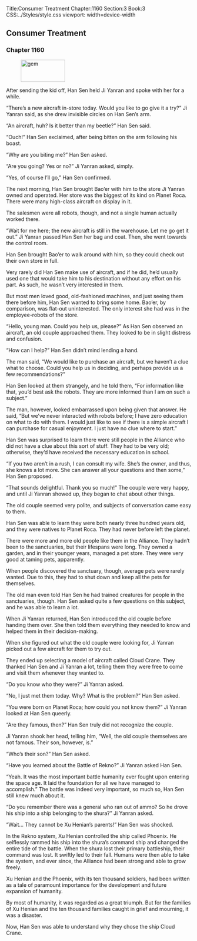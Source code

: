 Title:Consumer Treatment 
Chapter:1160 
Section:3 
Book:3 
CSS:../Styles/style.css 
viewport: width=device-width
  
## Consumer Treatment
### Chapter 1160 
<figure>
	<img src="../Images/gem.gif" alt="gem" id="gem" width="120" height="60" />
</figure>
  

  
  After sending the kid off, Han Sen held Ji Yanran and spoke with her for a while.

“There’s a new aircraft in-store today. Would you like to go give it a try?” Ji Yanran said, as she drew invisible circles on Han Sen’s arm.

“An aircraft, huh? Is it better than my beetle?” Han Sen said.

“Ouch!” Han Sen exclaimed, after being bitten on the arm following his boast.

“Why are you biting me?” Han Sen asked.

“Are you going? Yes or no?” Ji Yanran asked, simply.

“Yes, of course I’ll go,” Han Sen confirmed.

The next morning, Han Sen brought Bao’er with him to the store Ji Yanran owned and operated. Her store was the biggest of its kind on Planet Roca. There were many high-class aircraft on display in it.

The salesmen were all robots, though, and not a single human actually worked there.

“Wait for me here; the new aircraft is still in the warehouse. Let me go get it out.” Ji Yanran passed Han Sen her bag and coat. Then, she went towards the control room.

Han Sen brought Bao’er to walk around with him, so they could check out their own store in full.

Very rarely did Han Sen make use of aircraft, and if he did, he’d usually used one that would take him to his destination without any effort on his part. As such, he wasn’t very interested in them.

But most men loved good, old-fashioned machines, and just seeing them there before him, Han Sen wanted to bring some home. Bao’er, by comparison, was flat-out uninterested. The only interest she had was in the employee-robots of the store.

“Hello, young man. Could you help us, please?” As Han Sen observed an aircraft, an old couple approached them. They looked to be in slight distress and confusion.

“How can I help?” Han Sen didn’t mind lending a hand.

The man said, “We would like to purchase an aircraft, but we haven’t a clue what to choose. Could you help us in deciding, and perhaps provide us a few recommendations?”

Han Sen looked at them strangely, and he told them, “For information like that, you’d best ask the robots. They are more informed than I am on such a subject.”

The man, however, looked embarrassed upon being given that answer. He said, “But we’ve never interacted with robots before; I have zero education on what to do with them. I would just like to see if there is a simple aircraft I can purchase for casual enjoyment. I just have no clue where to start.”

Han Sen was surprised to learn there were still people in the Alliance who did not have a clue about this sort of stuff. They had to be very old; otherwise, they’d have received the necessary education in school.

“If you two aren’t in a rush, I can consult my wife. She’s the owner, and thus, she knows a lot more. She can answer all your questions and then some,” Han Sen proposed.

“That sounds delightful. Thank you so much!” The couple were very happy, and until Ji Yanran showed up, they began to chat about other things.

The old couple seemed very polite, and subjects of conversation came easy to them.

Han Sen was able to learn they were both nearly three hundred years old, and they were natives to Planet Roca. They had never before left the planet.

There were more and more old people like them in the Alliance. They hadn’t been to the sanctuaries, but their lifespans were long. They owned a garden, and in their younger years, managed a pet store. They were very good at taming pets, apparently.

When people discovered the sanctuary, though, average pets were rarely wanted. Due to this, they had to shut down and keep all the pets for themselves.

The old man even told Han Sen he had trained creatures for people in the sanctuaries, though. Han Sen asked quite a few questions on this subject, and he was able to learn a lot.

When Ji Yanran returned, Han Sen introduced the old couple before handing them over. She then told them everything they needed to know and helped them in their decision-making.

When she figured out what the old couple were looking for, Ji Yanran picked out a few aircraft for them to try out.

They ended up selecting a model of aircraft called Cloud Crane. They thanked Han Sen and Ji Yanran a lot, telling them they were free to come and visit them whenever they wanted to.

“Do you know who they were?” Ji Yanran asked.

“No, I just met them today. Why? What is the problem?” Han Sen asked.

“You were born on Planet Roca; how could you not know them?” Ji Yanran looked at Han Sen queerly.

“Are they famous, then?” Han Sen truly did not recognize the couple.

Ji Yanran shook her head, telling him, “Well, the old couple themselves are not famous. Their son, however, is.”

“Who’s their son?” Han Sen asked.

“Have you learned about the Battle of Rekno?” Ji Yanran asked Han Sen.

“Yeah. It was the most important battle humanity ever fought upon entering the space age. It laid the foundation for all we have managed to accomplish.” The battle was indeed very important, so much so, Han Sen still knew much about it.

“Do you remember there was a general who ran out of ammo? So he drove his ship into a ship belonging to the shura?” Ji Yanran asked.

“Wait… They cannot be Xu Henian’s parents!” Han Sen was shocked.

In the Rekno system, Xu Henian controlled the ship called Phoenix. He selflessly rammed his ship into the shura’s command ship and changed the entire tide of the battle. When the shura lost their primary battleship, their command was lost. It swiftly led to their fall. Humans were then able to take the system, and ever since, the Alliance had been strong and able to grow freely.

Xu Henian and the Phoenix, with its ten thousand soldiers, had been written as a tale of paramount importance for the development and future expansion of humanity.

By most of humanity, it was regarded as a great triumph. But for the families of Xu Henian and the ten thousand families caught in grief and mourning, it was a disaster.

Now, Han Sen was able to understand why they chose the ship Cloud Crane.
